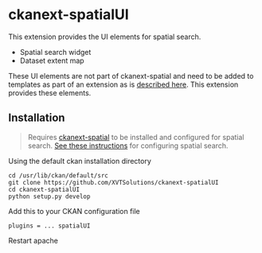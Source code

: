 ckanext-spatialUI
=============

This extension provides the UI elements for spatial search. 

+ Spatial search widget
+ Dataset extent map

These UI elements are not part of ckanext-spatial and need to be added to templates as part of an extension as is [described here](http://docs.ckan.org/projects/ckanext-spatial/en/latest/spatial-search.html#spatial-search-widget). This extension provides these elements.

Installation
------------
> Requires [ckanext-spatial](https://github.com/ckan/ckanext-spatial) to be installed and configured for spatial search. [See these instructions](http://docs.ckan.org/projects/ckanext-spatial/en/latest/spatial-search.html#spatial-search) for configuring spatial search. 

Using the default ckan installation directory

```
cd /usr/lib/ckan/default/src
git clone https://github.com/XVTSolutions/ckanext-spatialUI
cd ckanext-spatialUI
python setup.py develop
```
Add this to your CKAN configuration file 

```plugins = ... spatialUI```

Restart apache
